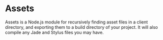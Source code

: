 Assets
======

Assets is a Node.js module for recursively finding asset files in a client directory, and exporting them to a build directory of your project. It will also compile any Jade and Stylus files you may have. 
